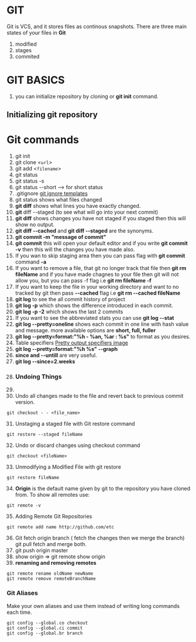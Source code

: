 # GIT
Git is VCS, and it stores files as continous snapshots.
There are three main states of your files in **Git**
1. modified
2. stages
3. commited

# GIT BASICS
1. you can initialize repository by cloning or **git init** command.
## Initializing git repository
# Git commands
1. git init
2. git clone <`url`>
3. git add <`filename`>
4. git status 
5. git status -s 
6. git status --short --> for short status 
7. .gitignore [git ignore templates](https://github.com/github/gitignore)
8. git status shows what files changed
9. **git diff** shows what lines you have exactly changed.
10. **git** diff --staged (to see what will go into your next commit)
11.  **git diff** shows changes you have not staged if you staged then this will show no output.
12.  __git diff --cached__ and __git diff --staged__ are the synonyms.
13.  __git commit -m "message of commit"__
14.  __git commit__ this will open your default editor and if you write __git commit -v__ then this will the changes you have made also.
15.  If you wan to skip staging area then you can pass flag with __git commit__ command  __-a__
16.  If you want to remove a file, that git no longer track that file then __git rm fileName__ and if you have made chagnes to your file then git will not allow you, but you can pass -f flag i.e __git rm fileName -f__
17. If you want to keep the file in your working directory and want to no tracked by git then pass __--cached__ flag i.e __git rm --cached fileName__
18.  __git log__ to see the all commit history of project
19.  __git log -p__ which shows the difference introduced in each commit.
20. __git log -p -2__ which shows the last 2 commits
21.  If you want to see the abbreviated stats you can use __git log --stat__
22.  __git log --pretty=oneline__ shows each commit in one line with hash value and message. more available options are __short, full, fuller__
23.  __git log --pretty=format:"%h - %an, %ar : %s"__ to format as you desires.
24.  Table specifiers [Pretty output specifiers image](https://i.ibb.co/6rfVR4p/git.png)
25.  __git log --pretty=format:"%h %s" --graph__
26.  __since and --untill__ are very useful.
27. __git log --since=2.weeks__
28.  ### Undoing Things
29.  
30.  Undo all changes made to the file and revert back to previous commit version.
~~~
git checkout - - <file_name>
~~~
31.  Unstaging a staged file with Git restore command
~~~
git restore --staged fileName
~~~
32. Undo or discard changes using checkout command
~~~
git checkout <fileName>
~~~
33. Unmodifying a Modified File with git restore
~~~
git restore fileName
~~~
34. __Origin__ is the default name given by git to the repository you have cloned from. To show all remotes use:
~~~ 
git remote -v 
~~~
35. Adding Remote Git Repositories
~~~
git remote add name http://github.com/etc
~~~
36.  Git fetch origin branch ( fetch the changes then we merge the branch) git pull fetch and merge both. 
37.  git push origin master
38.  show origin => git remote show origin
39. __renaming and removing remotes__
~~~
git remote rename oldName newName
git remote remove remoteBranchName
~~~
### Git Aliases
Make your own aliases and use them instead of writing long commands each time.
~~~
git config --global.co checkout
git config --global.ci commit
git config --global.br branch
~~~


